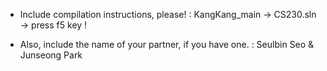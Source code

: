 - Include compilation instructions, please!
: KangKang_main -> CS230.sln -> press f5 key !

- Also, include the name of your partner, if you have one.
: Seulbin Seo & Junseong Park

